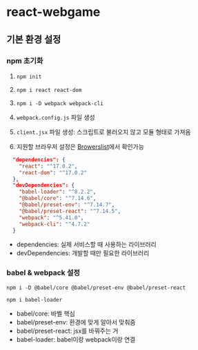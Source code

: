 # react-webgame
## 기본 환경 설정
### npm 초기화
1. `npm init`
   
2. `npm i react react-dom`

3. `npm i -D webpack webpack-cli`

4. `webpack.config.js` 파일 생성

5. `client.jsx` 파일 생성: 스크립트로 불러오지 않고 모듈 형태로 가져옴

6. 지원할 브라우저 설정은 [Browerslist][browserslist]에서 확인가능

```json
  "dependencies": {
    "react": "^17.0.2",
    "react-dom": "^17.0.2"
  },
  "devDependencies": {
    "babel-loader": "^8.2.2",
    "@babel/core": "^7.14.6",
    "@babel/preset-env": "^7.14.7",
    "@babel/preset-react": "^7.14.5",
    "webpack": "^5.41.0",
    "webpack-cli": "^4.7.2"
  }
```

- dependencies: 실제 서비스할 때 사용하는 라이브러리
- devDependencies: 개발할 때만 필요한 라이브러리
### babel & webpack 설정
`npm i -D @babel/core @babel/preset-env @babel/preset-react`

`npm i babel-loader`

- babel/core: 바벨 핵심
- babel/preset-env: 환경에 맞게 알아서 맞춰줌
- babel/preset-react: jsx를 바꿔주는 거
- babel-loader: babel이랑 webpack이랑 연결

[browserslist]: https://github.com/browserslist/browserslist
